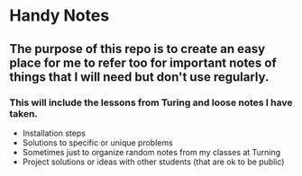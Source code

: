 # Handy Notes
## The purpose of this repo is to create an easy place for me to refer too for important notes of things that I will need but don't use regularly.
### This will include the lessons from Turing and loose notes I have taken.
- Installation steps
- Solutions to specific or unique problems
- Sometimes just to organize random notes from my classes at Turning
- Project solutions or ideas with other students (that are ok to be public)